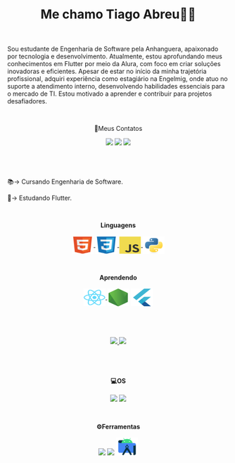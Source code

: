 <h1 align='center'>
Me chamo Tiago Abreu👨‍💻<br/><br/>
</h1>
<p> Sou estudante de Engenharia de Software pela Anhanguera, apaixonado por tecnologia e desenvolvimento. Atualmente, estou aprofundando meus conhecimentos em Flutter por meio da Alura, com foco em criar soluções inovadoras e eficientes. Apesar de estar no início da minha trajetória profissional, adquiri experiência como estagiário na Engelmig, onde atuo no suporte a atendimento interno, desenvolvendo habilidades essenciais para o mercado de TI. Estou motivado a aprender e contribuir para projetos desafiadores.
</p>
<br/>
<p align='center'>📩Meus Contatos</p>
<p align='center'>
  <a href="https://www.linkedin.com/in/tiago-narcelha-abreu/"><img src="https://img.shields.io/badge/LinkedIn-0077B5?style=for-the-badge&logo=linkedin&logoColor=white"></a>
  <a href="https://www.instagram.com/abreutiago20/"><img src="https://img.shields.io/badge/Instagram-E4405F?style=for-the-badge&logo=instagram&logoColor=white"/></a>
  <a href="mailto:tiagoabreudev@gmail.com"><img src="https://img.shields.io/badge/Gmail-D14836?style=for-the-badge&logo=gmail&logoColor=white"></a>
</p>

#

<br/>
<p>📚→ Cursando Engenharia de Software.</p>
<p>📘→ Estudando Flutter.</p>
<br/>
<p align='center'>
  <b>Linguagens</b><br/><br/>
  <a href="https://github.com/tiagoaabreu"><img align="center" alt="HTML" height="40" width="50" src="https://raw.githubusercontent.com/devicons/devicon/master/icons/html5/html5-original.svg"/>
    <img align="center" alt="CSS" height="40" width="50" src="https://raw.githubusercontent.com/devicons/devicon/master/icons/css3/css3-original.svg"/>
    <img align="center" alt="JavaScript" height="40" width="50" src="https://raw.githubusercontent.com/devicons/devicon/master/icons/javascript/javascript-original.svg"/>
    <img align="center" alt="Python" height="40" width="50" src="https://raw.githubusercontent.com/devicons/devicon/master/icons/python/python-original.svg"/></a>
</p>
<br/>
<p align='center'>
  <b>Aprendendo</b><br/><br/>
  <a href="https://github.com/tiagoaabreu"><img align="center" alt="React" height="40" width="50" src="https://raw.githubusercontent.com/devicons/devicon/master/icons/react/react-original.svg"/>
  <img align="center" alt="NodeJS" height="40" width="50" src="https://raw.githubusercontent.com/devicons/devicon/master/icons/nodejs/nodejs-original.svg"/></a>
  <a href="https://github.com/tiagoaabreu"><img align='center' alt='Flutter 'height="40" width="50"  src="https://raw.githubusercontent.com/devicons/devicon/refs/heads/master/icons/flutter/flutter-original.svg"</></a>
</p>

#

<br/>
<p align='center'>
  <a href="https://github.com/tiagoaabreu">
  <img height ="180em" src="https://github-readme-stats.vercel.app/api?username=tiagoaabreu&show_icons=true&theme=dracula">
  <img height="180em" src="https://github-readme-stats.vercel.app/api/top-langs/?username=tiagoaabreu&layout=compact&langs_count=8&theme=dracula"></a>
</p>

#

<br/>
<p align='center'>
  <b>💻OS</b><br/><br/>
  <a href="https://github.com/tiagoaabreu"><img src="https://img.shields.io/badge/Windows-0078D6?style=for-the-badge&logo=windows&logoColor=white"/></a>
  <a href="https://github.com/tiagoaabreu"><img src="https://img.shields.io/badge/Pop!_OS-48B9C7?style=for-the-badge&logo=Pop!_OS&logoColor=white"/></a>
</p>
<br/>
<p align='center'>
  <b>⚙Ferramentas</b><br/><br/>
  <a href="https://code.visualstudio.com/"><img height="40" src="https://img.shields.io/badge/VS_Code-0078D4?style=for-the-badge&logo=visual%20studio%20code&logoColor=white"></a>
  <a href="https://git-scm.com/"><img height="40" src="https://img.shields.io/badge/Git-F05032?style=for-the-badge&logo=git&logoColor=white"/></a>
  <img height="40" width="50" src="https://raw.githubusercontent.com/devicons/devicon/refs/heads/master/icons/androidstudio/androidstudio-original.svg"/>
</p>

